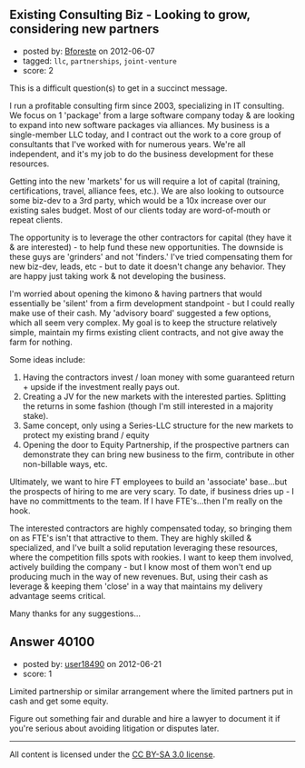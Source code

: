 ## Existing Consulting Biz - Looking to grow, considering new partners

- posted by: [Bforeste](https://stackexchange.com/users/-1/18280-bforeste) on 2012-06-07
- tagged: `llc`, `partnerships`, `joint-venture`
- score: 2

This is a difficult question(s) to get in a succinct message. 

I run a profitable consulting firm since 2003, specializing in IT consulting. We focus on 1 'package' from a large software company today & are looking to expand into new software packages via alliances. My business is a single-member LLC today, and I contract out the work to a core group of consultants that I've worked with for numerous years. We're all independent, and it's my job to do the business development for these resources.

Getting into the new 'markets' for us will require a lot of capital (training, certifications, travel, alliance fees, etc.). We are also looking to outsource some biz-dev to a 3rd party, which would be a 10x increase over our existing sales budget. Most of our clients today are word-of-mouth or repeat clients. 

The opportunity is to leverage the other contractors for capital (they have it & are interested) - to help fund these new opportunities. The downside is these guys are 'grinders' and not 'finders.' I've tried compensating them for new biz-dev, leads, etc - but to date it doesn't change any behavior. They are happy just taking work & not developing the business. 

I'm worried about opening the kimono & having partners that would essentially be 'silent' from a firm development standpoint - but I could really make use of their cash. My 'advisory board' suggested a few options, which all seem very complex. My goal is to keep the structure relatively simple, maintain my firms existing client contracts, and not give away the farm for nothing. 

Some ideas include: 

1. Having the contractors invest / loan money with some guaranteed return + upside if the investment really pays out. 
2. Creating a JV for the new markets with the interested parties. Splitting the returns in some fashion (though I'm still interested in a majority stake).
3. Same concept, only using a Series-LLC structure for the new markets to protect my existing brand / equity
4. Opening the door to Equity Partnership, if the prospective partners can demonstrate they can bring new business to the firm, contribute in other non-billable ways, etc.

Ultimately, we want to hire FT employees to build an 'associate' base...but the prospects of hiring to me are very scary. To date, if business dries up - I have no committments to the team. If I have FTE's...then I'm really on the hook. 

The interested contractors are highly compensated today, so bringing them on as FTE's isn't that attractive to them. They are highly skilled & specialized, and I've built a solid reputation leveraging these resources, where the competition fills spots with rookies. I want to keep them involved, actively building the company - but I know most of them won't end up producing much in the way of new revenues. But, using their cash as leverage & keeping them 'close' in a way that maintains my delivery advantage seems critical. 

Many thanks for any suggestions...



## Answer 40100

- posted by: [user18490](https://stackexchange.com/users/-1/18490-user18490) on 2012-06-21
- score: 1

Limited partnership or similar arrangement where the limited partners put in cash and get some equity.

Figure out something fair and durable and hire a lawyer to document it if you're serious about avoiding litigation or disputes later.



---

All content is licensed under the [CC BY-SA 3.0 license](https://creativecommons.org/licenses/by-sa/3.0/).
